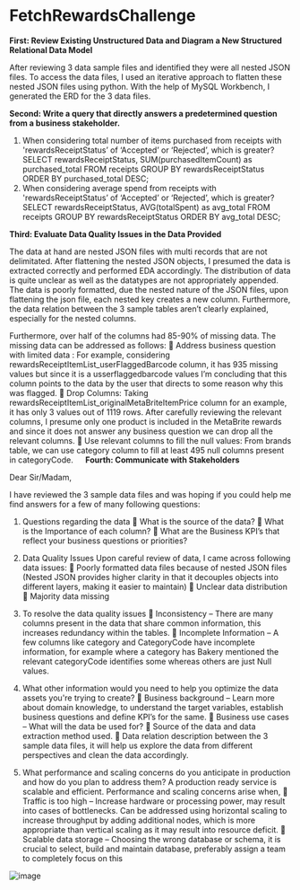 # FetchRewardsChallenge

**First: Review Existing Unstructured Data and Diagram a New Structured Relational Data Model**

After reviewing 3 data sample files and identified they were all nested JSON files. To access the data files, I used an iterative approach to flatten these nested JSON files using python. With the help of MySQL Workbench, I generated the ERD for the 3 data files.
 
**Second: Write a query that directly answers a predetermined question from a business stakeholder.**

1.	When considering total number of items purchased from receipts with 'rewardsReceiptStatus’ of ‘Accepted’ or ‘Rejected’, which is greater?
    SELECT rewardsReceiptStatus, SUM(purchasedItemCount) as purchased_total
    FROM receipts
    GROUP BY rewardsReceiptStatus
    ORDER BY purchased_total DESC;
2.	When considering average spend from receipts with 'rewardsReceiptStatus’ of ‘Accepted’ or ‘Rejected’, which is greater?
    SELECT rewardsReceiptStatus, AVG(totalSpent) as avg_total
    FROM receipts
    GROUP BY rewardsReceiptStatus
    ORDER BY avg_total DESC;
 
**Third: Evaluate Data Quality Issues in the Data Provided**

The data at hand are nested JSON files with multi records that are not delimitated. After flattening the nested JSON objects, I presumed the data is extracted correctly and performed EDA accordingly. The distribution of data is quite unclear as well as the datatypes are not appropriately appended. The data is poorly formatted, due the nested nature of the JSON files, upon flattening the json file, each nested key creates a new column. Furthermore, the data relation between the 3 sample tables aren’t clearly explained, especially for the nested columns.

Furthermore, over half of the columns had 85-90% of missing data. The missing data can be addressed as follows:
  	Address business question with limited data : For example, considering rewardsReceiptItemList_userFlaggedBarcode column, it has 935 missing values but since it     is a usserflaggedbarcode values I’m concluding that this column points to the data by the user that directs to some reason why this was flagged.
  	Drop Columns: Taking rewardsReceiptItemList_originalMetaBriteItemPrice column for an example, it has only 3 values out of 1119 rows. After carefully reviewing       the relevant columns, I presume only one product is included in the MetaBrite rewards and since it does not answer any business question we can drop all the         relevant columns.
  	Use relevant columns to fill the null values: From brands table, we can use category column to fill at least 495 null columns present in categoryCode.
 
**Fourth: Communicate with Stakeholders**

Dear Sir/Madam,

I have reviewed the 3 sample data files and was hoping if you could help me find answers for a few of many following questions:

1.	Questions regarding the data
  	What is the source of the data?
  	What is the Importance of each column? 
  	What are the Business KPI’s that reflect your business questions or priorities?

2.	Data Quality Issues
Upon careful review of data, I came across following data issues:
  	Poorly formatted data files because of nested JSON files (Nested JSON provides higher clarity in that it decouples objects into different layers, making it         easier to maintain)
  	Unclear data distribution
  	Majority data missing

3.	To resolve the data quality issues
  	Inconsistency – There are many columns present in the data that share common information, this increases redundancy within the tables.
  	Incomplete Information – A few columns like  category and CategoryCode have incomplete information, for example where a category has Bakery mentioned the           relevant categoryCode identifies some whereas others are just Null values.
 
4.	What other information would you need to help you optimize the data assets you're trying to create?
  	Business background – Learn more about domain knowledge, to understand the target variables, establish business questions and define KPI’s for the same.
  	Business use cases – What will the data be used for?
  	Source of the data and data extraction method used.
  	Data relation description between the 3 sample data files, it will help us explore the data from different perspectives and clean the data accordingly.

5.	What performance and scaling concerns do you anticipate in production and how do you plan to address them?
  A production ready service is scalable and efficient. Performance and scaling concerns arise when,
    	Traffic is too high – Increase hardware or processing power, may result into cases of bottlenecks. Can be addressed using horizontal scaling to increase            throughput by adding additional nodes, which is more appropriate than vertical scaling as it may result into resource deficit.
    	Scalable data storage – Choosing the wrong database or schema, it is crucial to select, build and maintain database, preferably assign a team to completely        focus on this

![image](https://user-images.githubusercontent.com/58273033/122966334-33d2ca80-d357-11eb-839d-a14248abf830.png)
